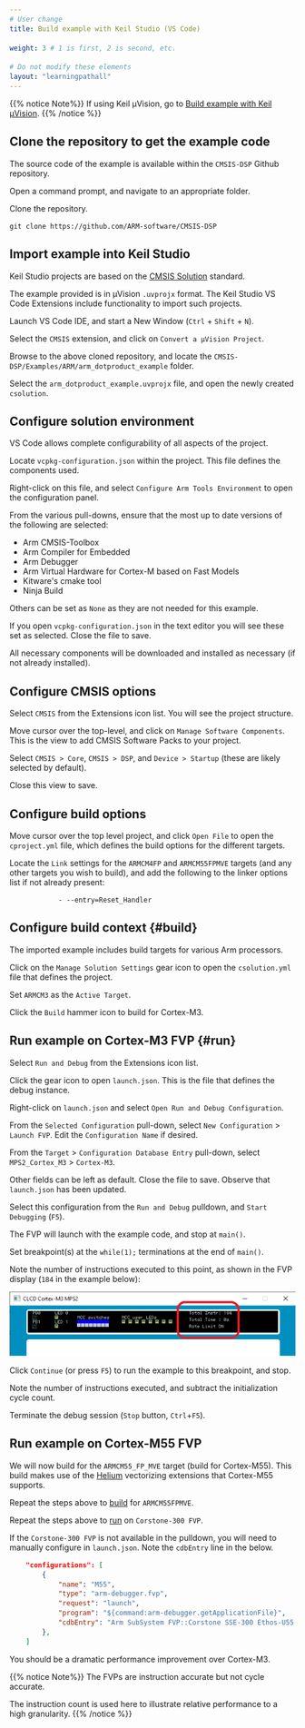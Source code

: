 ```yaml
---
# User change
title: Build example with Keil Studio (VS Code)

weight: 3 # 1 is first, 2 is second, etc.

# Do not modify these elements
layout: "learningpathall"
---
```

{{% notice  Note%}}
If using Keil μVision, go to [Build example with Keil μVision](/learning-paths/embedded-and-microcontrollers/cmsis-dsp/mdk5/).
{{% /notice %}}

## Clone the repository to get the example code

The source code of the example is available within the `CMSIS-DSP` Github repository.

Open a command prompt, and navigate to an appropriate folder.

Clone the repository.

``` command
git clone https://github.com/ARM-software/CMSIS-DSP
```

## Import example into Keil Studio

Keil Studio projects are based on the [CMSIS Solution](https://github.com/Open-CMSIS-Pack/cmsis-toolbox/blob/main/docs/YML-Input-Format.md) standard.

The example provided is in μVision `.uvprojx` format. The Keil Studio VS Code Extensions include functionality to import such projects.

Launch VS Code IDE, and start a New Window (`Ctrl` + `Shift`  + `N`).

Select the `CMSIS` extension, and click on `Convert a μVision Project`.

Browse to the above cloned repository, and locate the `CMSIS-DSP/Examples/ARM/arm_dotproduct_example` folder.

Select the `arm_dotproduct_example.uvprojx` file, and open the newly created `csolution`.

## Configure solution environment

VS Code allows complete configurability of all aspects of the project.

Locate `vcpkg-configuration.json` within the project. This file defines the components used.

Right-click on this file, and select `Configure Arm Tools Environment` to open the configuration panel.

From the various pull-downs, ensure that the most up to date versions of the following are selected:

* Arm CMSIS-Toolbox
* Arm Compiler for Embedded
* Arm Debugger
* Arm Virtual Hardware for Cortex-M based on Fast Models
* Kitware's cmake tool
* Ninja Build

Others can be set as `None` as they are not needed for this example.

If you open `vcpkg-configuration.json` in the text editor you will see these set as selected. Close the file to save.

All necessary components will be downloaded and installed as necessary (if not already installed).

## Configure CMSIS options

Select `CMSIS` from the Extensions icon list. You will see the project structure.

Move cursor over the top-level, and click on `Manage Software Components`. This is the view to add CMSIS Software Packs to your project.

Select `CMSIS > Core`, `CMSIS > DSP`, and `Device > Startup` (these are likely selected by default).

Close this view to save.

## Configure build options

Move cursor over the top level project, and click `Open File` to open the `cproject.yml` file, which defines the build options for the different targets.

Locate the `Link` settings for the `ARMCM4FP` and `ARMCM55FPMVE` targets (and any other targets you wish to build), and add the following to the linker options list if not already present:
```command
            - --entry=Reset_Handler
```

## Configure build context {#build}

The imported example includes build targets for various Arm processors. 

Click on the `Manage Solution Settings` gear icon to open the `csolution.yml` file that defines the project.

Set `ARMCM3` as the `Active Target`.

Click the `Build` hammer icon to build for Cortex-M3.

## Run example on Cortex-M3 FVP {#run}

Select `Run and Debug` from the Extensions icon list.

Click the gear icon to open `launch.json`. This is the file that defines the debug instance.

Right-click on `launch.json` and select `Open Run and Debug Configuration`.

From the `Selected Configuration` pull-down, select `New Configuration` > `Launch FVP`. Edit the `Configuration Name` if desired.

From the `Target` > `Configuration Database Entry` pull-down, select `MPS2_Cortex_M3` > `Cortex-M3`.

Other fields can be left as default. Close the file to save. Observe that `launch.json` has been updated.

Select this configuration from the `Run and Debug` pulldown, and `Start Debugging` (`F5`).

The FVP will launch with the example code, and stop at `main()`.

Set breakpoint(s) at the `while(1);` terminations at the end of `main()`.

Note the number of instructions executed to this point, as shown in the FVP display (`184` in the example below):

![FVP Display #center](images/fvp.png)

Click `Continue` (or press `F5`) to run the example to this breakpoint, and stop.

Note the number of instructions executed, and subtract the initialization cycle count.

Terminate the debug session (`Stop` button, `Ctrl`+`F5`).

## Run example on Cortex-M55 FVP

We will now build for the `ARMCM55_FP_MVE` target (build for Cortex-M55). This build makes use of the [Helium](https://www.arm.com/technologies/helium) vectorizing extensions that Cortex-M55 supports.

Repeat the steps above to [build](#build) for `ARMCM55FPMVE`.

Repeat the steps above to [run](#run) on `Corstone-300 FVP`.

If the `Corstone-300 FVP` is not available in the pulldown, you will need to manually configure in `launch.json`. Note the `cdbEntry` line in the below.
```json
    "configurations": [
        {
            "name": "M55",
            "type": "arm-debugger.fvp",
            "request": "launch",
            "program": "${command:arm-debugger.getApplicationFile}",
            "cdbEntry": "Arm SubSystem FVP::Corstone SSE-300 Ethos-U55 (MPS3)::Bare Metal Debug::Bare Metal Debug::Cortex-M55"
        },
    ]
```
You should be a dramatic performance improvement over Cortex-M3.

{{% notice  Note%}}
The FVPs are instruction accurate but not cycle accurate.

The instruction count is used here to illustrate relative performance to a high granularity.
{{% /notice %}}
